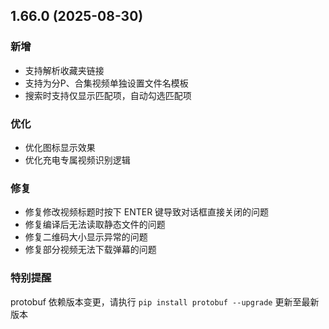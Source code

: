 ## 1.66.0 (2025-08-30)
### 新增
* 支持解析收藏夹链接
* 支持为分P、合集视频单独设置文件名模板
* 搜索时支持仅显示匹配项，自动勾选匹配项

### 优化
* 优化图标显示效果
* 优化充电专属视频识别逻辑

### 修复
* 修复修改视频标题时按下 ENTER 键导致对话框直接关闭的问题
* 修复编译后无法读取静态文件的问题
* 修复二维码大小显示异常的问题
* 修复部分视频无法下载弹幕的问题

### 特别提醒
protobuf 依赖版本变更，请执行 `pip install protobuf --upgrade` 更新至最新版本
